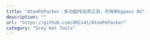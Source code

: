 ```yaml
---
title: "AtomPePacker：多功能PE加壳工具，可用来bypass AV"
description: ""
url: "https://github.com/ORCx41/AtomPePacker"
category: "Grey Hat Tools"
---
```

